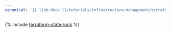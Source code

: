 ```yaml
---
canonical: '{{ link-docs }}/tutorials/infrastructure-management/terraform-state-lock'
---
```


{% include [terraform-state-lock](../../_tutorials/infrastructure/terraform-state-lock.md) %}